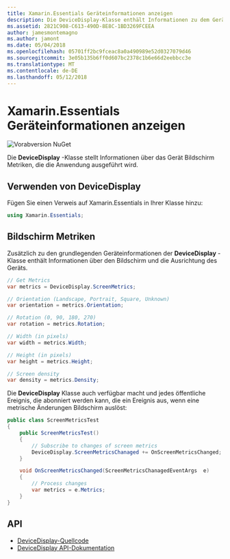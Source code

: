 ```yaml
---
title: Xamarin.Essentials Geräteinformationen anzeigen
description: Die DeviceDisplay-Klasse enthält Informationen zu dem Gerät Bildschirm Metriken, die Anwendung ausgeführt wird.
ms.assetid: 2821C908-C613-490D-8E8C-1BD3269FCEEA
author: jamesmontemagno
ms.author: jamont
ms.date: 05/04/2018
ms.openlocfilehash: 05701ff2bc9fceac8a0a490989e52d0327079d46
ms.sourcegitcommit: 3e05b135b6ff0d607bc2378c1b6e66d2eebbcc3e
ms.translationtype: MT
ms.contentlocale: de-DE
ms.lasthandoff: 05/12/2018
---
```

# <a name="xamarinessentials-device-display-information"></a>Xamarin.Essentials Geräteinformationen anzeigen

![Vorabversion NuGet](~/media/shared/pre-release.png)

Die **DeviceDisplay** -Klasse stellt Informationen über das Gerät Bildschirm Metriken, die die Anwendung ausgeführt wird.

## <a name="using-devicedisplay"></a>Verwenden von DeviceDisplay

Fügen Sie einen Verweis auf Xamarin.Essentials in Ihrer Klasse hinzu:

```csharp
using Xamarin.Essentials;
```

## <a name="screen-metrics"></a>Bildschirm Metriken

Zusätzlich zu den grundlegenden Geräteinformationen der **DeviceDisplay** -Klasse enthält Informationen über den Bildschirm und die Ausrichtung des Geräts.

```csharp
// Get Metrics
var metrics = DeviceDisplay.ScreenMetrics;

// Orientation (Landscape, Portrait, Square, Unknown)
var orientation = metrics.Orientation;

// Rotation (0, 90, 180, 270)
var rotation = metrics.Rotation;

// Width (in pixels)
var width = metrics.Width;

// Height (in pixels)
var height = metrics.Height;

// Screen density
var density = metrics.Density;
```

Die **DeviceDisplay** Klasse auch verfügbar macht und jedes öffentliche Ereignis, die abonniert werden kann, die ein Ereignis aus, wenn eine metrische Änderungen Bildschirm auslöst:

```csharp
public class ScreenMetricsTest
{
    public ScreenMetricsTest()
    {
        // Subscribe to changes of screen metrics
        DeviceDisplay.ScreenMetricsChanaged += OnScreenMetricsChanged;
    }

    void OnScreenMetricsChanged(ScreenMetricsChanagedEventArgs  e)
    {
        // Process changes
        var metrics = e.Metrics;
    }
}
```

## <a name="api"></a>API

- [DeviceDisplay-Quellcode](https://github.com/xamarin/Essentials/tree/master/Xamarin.Essentials/DeviceDisplay)
- [DeviceDisplay API-Dokumentation](xref:Xamarin.Essentials.DeviceDisplay)
